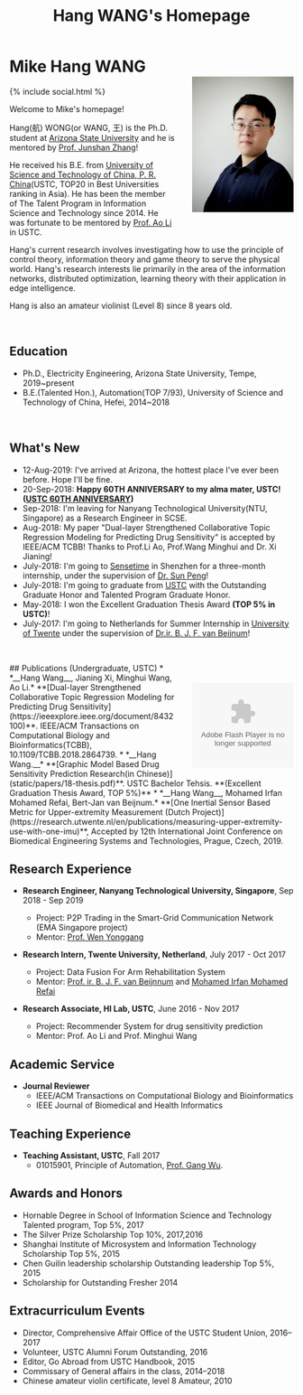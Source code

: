 ﻿---
layout: default
section: home
title: "Hang WANG's Homepage"

---
<img src="static/info/profile.jpg" class="img-thumbnail" width="180px" style="float:right; margin-left:30px; margin-top:35px; margin-bottom:10px;">

# Mike Hang WANG
{% include social.html %}
&nbsp;

Welcome to Mike's homepage! 

Hang(航) WONG(or WANG, 王) is the Ph.D. student at [Arizona State University](https://engineering.asu.edu) and he is mentored by [Prof. Junshan Zhang](http://informationnet.asu.edu)! 

He received his B.E. from [University of Science and Technology of China, P. R. China](http://www.ustc.edu.cn/)(USTC, TOP20 in Best Universities ranking in Asia). He has been the member of The Talent Program in Information Science and Technology since 2014. He was fortunate to be mentored by [Prof. Ao Li](http://bioinformatics.ustc.edu.cn/teams.html) in USTC.

Hang's current research involves investigating how to use the principle of control theory, information theory and game theory to serve the physical world. Hang's research interests lie primarily in the area of the information networks, distributed optimization, learning theory with their application in edge intelligence. 

Hang is also an amateur violinist (Level 8) since 8 years old.

&nbsp;

## Education
  *  Ph.D., Electricity Engineering, Arizona State University, Tempe, 2019~present
  *  B.E.(Talented Hon.), Automation(TOP 7/93), University of Science and Technology of China, Hefei, 2014~2018

&nbsp;
## What's New
  *  12-Aug-2019:	I've arrived at Arizona, the hottest place I've ever been before. Hope I'll be fine.
  *  20-Sep-2018: __Happy 60TH ANNIVERSARY to my alma mater, USTC! ([USTC 60TH ANNIVERSARY](http://xq.ustc.edu.cn))__
  *  Sep-2018:   I'm leaving for Nanyang Technological University(NTU, Singapore) as a Research Engineer in SCSE.
  *  Aug-2018:   My paper "Dual-layer Strengthened Collaborative Topic Regression Modeling for Predicting Drug Sensitivity" is accepted by IEEE/ACM TCBB! Thanks to Prof.Li Ao, Prof.Wang Minghui and Dr. Xi Jianing!
  *  July-2018:  I'm going to [Sensetime](https://www.sensetime.com) in Shenzhen for a three-month internship, under the supervision of [Dr. Sun Peng](https://www.linkedin.com/in/sunpengsdu/)!
  *  July-2018:  I'm going to graduate from [USTC](http://www.ustc.edu.cn/) with the Outstanding Graduate Honor and Talented Program Graduate Honor.
  *  May-2018:  I won the Excellent Graduation Thesis Award **(TOP 5% in USTC)**!
  *  July-2017:  I'm going to Netherlands for Summer Internship in [University of Twente](https://www.utwente.nl/en/) under the supervision of [Dr.ir. B. J. F. van Beijnum](https://www.utwente.nl/en/eemcs/bss/people/staff/bert_jan_vanbeijnum/%20)!

&nbsp;
<object classid="clsid:D27CDB6E-AE6D-11cf-96B8-444553540000" 
codebase="http://download.macromedia.com/pub/shockwave/cabs/flash/swflash.cab#version=9,0,16,0" width="180px">
<param name="movie" value="static/info/motion1.swf"> 
<param name="quality" value="high"> 
<param name="play" value="true"> 
<param name="LOOP" value="true"> 
<embed src="static/info/motion1.swf" width="180px" style="float:right; margin-left:30px; margin-top:35px; margin-bottom:10px;" play="true" loop="true" quality="high" pluginspage="http://www.macromedia.com/go/getflashplayer" type="application/x-shockwave-flash"> 
</object> 
## Publications (Undergraduate, USTC)
  * *__Hang Wang__, Jianing Xi, Minghui Wang, Ao Li.* **[Dual-layer Strengthened Collaborative Topic Regression Modeling for Predicting Drug Sensitivity](https://ieeexplore.ieee.org/document/8432100)**. IEEE/ACM Transactions on Computational Biology and Bioinformatics(TCBB), 10.1109/TCBB.2018.2864739.	
  * *__Hang Wang.__* **[Graphic Model Based Drug Sensitivity Prediction Research(in Chinese)](static/papers/18-thesis.pdf)**.  USTC Bachelor Tehsis. **(Excellent Graduation Thesis Award, TOP 5%)**
  * *__Hang Wang__, Mohamed Irfan Mohamed Refai, Bert-Jan van Beijnum.* **[One Inertial Sensor Based Metric for Upper-extremity Measurement (Dutch Project)](https://research.utwente.nl/en/publications/measuring-upper-extremity-use-with-one-imu)**, Accepted by 12th International Joint Conference on Biomedical Engineering Systems and Technologies,  Prague, Czech, 2019.


## Research Experience
 * **Research Engineer, Nanyang Technological University, Singapore**, Sep 2018 - Sep 2019
	* Project: P2P Trading in the Smart-Grid Communication Network (EMA Singapore project) 
	* Mentor: [Prof. Wen Yonggang](http://www.ntu.edu.sg/home/ygwen/)
	
  * **Research Intern, Twente University, Netherland**, July 2017 - Oct 2017
	* Project: Data Fusion For Arm Rehabilitation System
	* Mentor:  [Prof. ir. B. J. F. van Beijnnum](https://people.utwente.nl/b.j.f.vanbeijnum) and [Mohamed Irfan Mohamed Refai](https://www.linkedin.com/in/mrmirfan/)

  * **Research Associate, HI Lab, USTC**, June 2016 - Nov 2017
    * Project: Recommender System for drug sensitivity prediction
    * Mentor:  Prof. Ao Li and Prof. Minghui Wang

## Academic Service
* **Journal Reviewer**
   * IEEE/ACM Transactions on Computational Biology and Bioinformatics
   * IEEE Journal of Biomedical and Health Informatics


## Teaching Experience
  * **Teaching Assistant, USTC**, Fall 2017
    * 01015901, Principle of Automation, [Prof. Gang Wu](http://iia.ustc.edu.cn/iia/?p=33).


## Awards and Honors
 * Hornable Degree in School of Information Science and Technology Talented program, Top 5%, 2017
 * The Silver Prize Scholarship Top 10%, 2017,2016
 * Shanghai Institute of Microsystem and Information Technology Scholarship Top 5%, 2015
 * Chen Guilin leadership scholarship Outstanding leadership Top 5%, 2015
 * Scholarship for Outstanding Fresher 2014


## Extracurriculum Events
 * Director, Comprehensive Affair Office of the USTC Student Union, 2016–2017
 * Volunteer, USTC Alumni Forum Outstanding, 2016
 * Editor, Go Abroad from USTC Handbook, 2015
 * Commissary of General affairs in the class, 2014–2018
 * Chinese amateur violin certificate, level 8 Amateur, 2010
 
<script type='text/javascript' id='clustrmaps' src='//cdn.clustrmaps.com/map_v2.js?cl=ffffff&w=386&t=tt&d=E88vyhOzRJdE1JSRWCnweNEZ3UdMTAwk8U4b_DEk6cE'></script>
